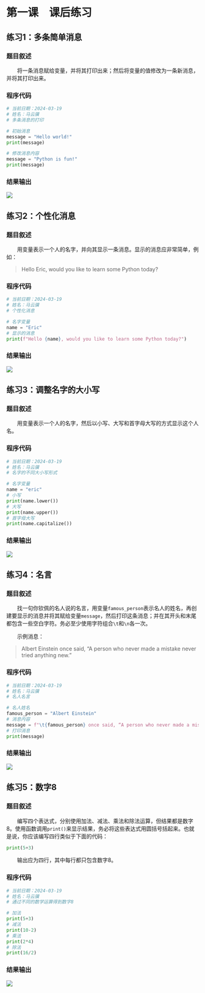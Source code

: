 # 第一课&emsp;课后练习

## 练习1：多条简单消息

### 题目叙述

&emsp;&emsp;将一条消息赋给变量，并将其打印出来；然后将变量的值修改为一条新消息，并将其打印出来。

### 程序代码

```python
# 当前日期：2024-03-19
# 姓名：马云骥
# 多条消息的打印

# 初始消息
message = "Hello world!"
print(message)

# 修改消息内容
message = "Python is fun!"
print(message)

```

### 结果输出

![](https://raw.githubusercontent.com/SlenderData/img/main/images/2024/03/26/12-44-43-bc8e758b73ca16bc575b7179ca8a1df7-截屏2024-03-26-12.43.22-0974d5.png)

## 练习2：个性化消息

### 题目叙述

&emsp;&emsp;用变量表示一个人的名字，并向其显示一条消息。显示的消息应非常简单，例如：

> Hello Eric, would you like to learn some Python today?

### 程序代码

```python
# 当前日期：2024-03-19
# 姓名：马云骥
# 个性化消息

# 名字变量
name = "Eric"
# 显示的消息
print(f"Hello {name}, would you like to learn some Python today?")

```

### 结果输出

![](https://raw.githubusercontent.com/SlenderData/img/main/images/2024/03/26/12-44-43-56cf6b8ea9fa23dfb09daedbbdec6486-截屏2024-03-26-12.43.30-176e67.png)

## 练习3：调整名字的大小写

### 题目叙述

&emsp;&emsp;用变量表示一个人的名字，然后以小写、大写和首字母大写的方式显示这个人名。

### 程序代码

```python
# 当前日期：2024-03-19
# 姓名：马云骥
# 名字的不同大小写形式

# 名字变量
name = "eric"
# 小写
print(name.lower())
# 大写
print(name.upper())
# 首字母大写
print(name.capitalize())

```

### 结果输出

![](https://raw.githubusercontent.com/SlenderData/img/main/images/2024/03/26/12-44-43-36c37d4e4cd4e0730ef02d82fe4c4b1f-截屏2024-03-26-12.44.07-7df2b4.png)

## 练习4：名言

### 题目叙述

&emsp;&emsp;找一句你钦佩的名人说的名言，用变量`famous_person`表示名人的姓名，再创建要显示的消息并将其赋给变量`message`，然后打印这条消息；并在其开头和末尾都包含一些空白字符。务必至少使用字符组合`\t`和`\n`各一次。

&emsp;&emsp;示例消息：

> Albert Einstein once said, “A person who never made a mistake never tried anything new.”

### 程序代码

```python
# 当前日期：2024-03-19
# 姓名：马云骥
# 名人名言

# 名人姓名
famous_person = "Albert Einstein"
# 消息内容
message = f"\t{famous_person} once said, “A person who never made a mistake\nnever tried anything new.”"
# 打印消息
print(message)

```

### 结果输出

![](https://raw.githubusercontent.com/SlenderData/img/main/images/2024/03/26/12-44-43-08fd0d46c743651959e24521f254bf5d-截屏2024-03-26-12.44.16-0f4279.png)

## 练习5：数字8

### 题目叙述

&emsp;&emsp;编写四个表达式，分别使用加法、减法、乘法和除法运算，但结果都是数字8。使用函数调用`print()`来显示结果，务必将这些表达式用圆括号括起来。也就是说，你应该编写四行类似于下面的代码：

```python
print(5+3)
```

&emsp;&emsp;输出应为四行，其中每行都只包含数字8。

### 程序代码

```python
# 当前日期：2024-03-19
# 姓名：马云骥
# 通过不同的数学运算得到数字8

# 加法
print(5+3)
# 减法
print(10-2)
# 乘法
print(2*4)
# 除法
print(16/2)

```

### 结果输出

![](https://raw.githubusercontent.com/SlenderData/img/main/images/2024/03/26/12-44-43-c6ae4ff71ee1fcede00a7136d3193f77-截屏2024-03-26-12.44.24-5d775b.png)